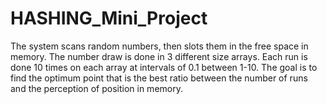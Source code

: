 # HASHING_Mini_Project
The system scans random numbers, then slots them in the free space in memory. The number draw is done in 3 different size arrays. Each run is done 10 times on each array at intervals of 0.1 between 1-10. The goal is to find the optimum point that is the best ratio between the number of runs and the perception of position in memory.
